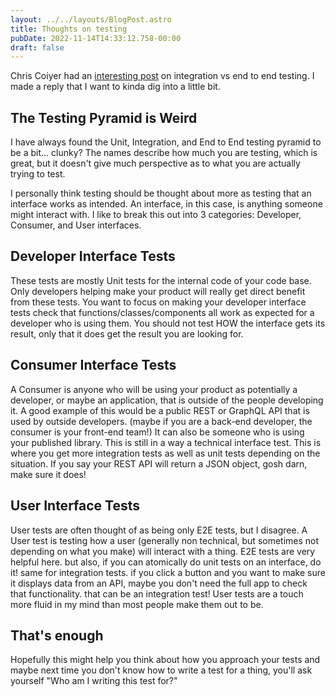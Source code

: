 ```yaml
---
layout: ../../layouts/BlogPost.astro
title: Thoughts on testing
pubDate: 2022-11-14T14:33:12.758-00:00
draft: false
---
```

Chris Coiyer had an [interesting post](https://chriscoyier.net/2022/11/11/the-difference-between-integration-testing-and-end-to-end-testing/) on integration vs end to end testing. I made a reply that I want to kinda dig into a little bit.

## The Testing Pyramid is Weird

I have always found the Unit, Integration, and End to End testing pyramid to be a bit... clunky? The names describe how much you are testing, which is great, but it doesn't give much perspective as to what you are actually trying to test.

I personally think testing should be thought about more as testing that an interface works as intended. An interface, in this case, is anything someone might interact with. I like to break this out into 3 categories: Developer, Consumer, and User interfaces.

## Developer Interface Tests

These tests are mostly Unit tests for the internal code of your code base. Only developers helping make your product will really get direct benefit from these tests. You want to focus on making your developer interface tests check that functions/classes/components all work as expected for a developer who is using them. You should not test HOW the interface gets its result, only that it does get the result you are looking for.

## Consumer Interface Tests

A Consumer is anyone who will be using your product as potentially a developer, or maybe an application, that is outside of the people developing it. A good example of this would be a public REST or GraphQL API that is used by outside developers. (maybe if you are a back-end developer, the consumer is your front-end team!) It can also be someone who is using your published library. This is still in a way a technical interface test. This is where you get more integration tests as well as unit tests depending on the situation. If you say your REST API will return a JSON object, gosh darn, make sure it does!

## User Interface Tests

User tests are often thought of as being only E2E tests, but I disagree. A User test is testing how a user (generally non technical, but sometimes not depending on what you make) will interact with a thing. E2E tests are very helpful here. but also, if you can atomically do unit tests on an interface, do it! same for integration tests. if you click a button and you want to make sure it displays data from an API, maybe you don't need the full app to check that functionality. that can be an integration test! User tests are a touch more fluid in my mind than most people make them out to be. 

## That's enough

Hopefully this might help you think about how you approach your tests and maybe next time you don't know how to write a test for a thing, you'll ask yourself "Who am I writing this test for?"
